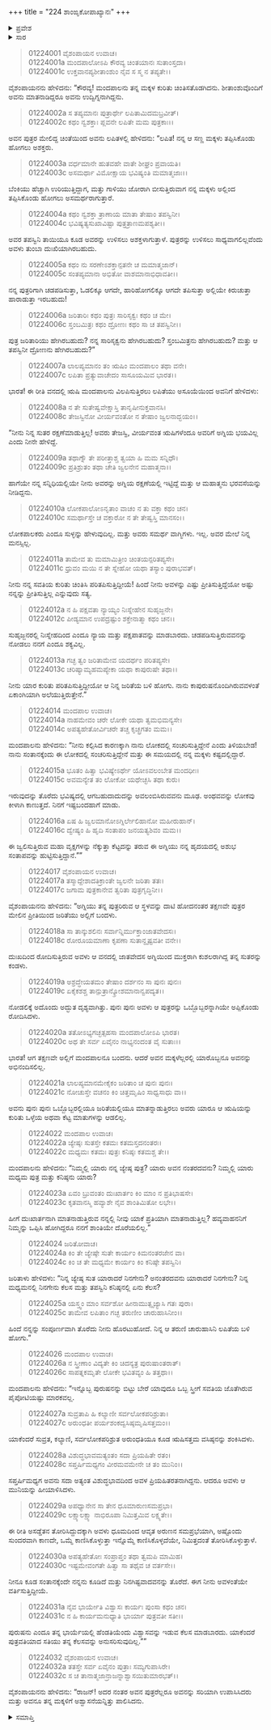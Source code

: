+++
title = "224 ಶಾಂಙೃಕೋಪಾಖ್ಯಾನಃ"
+++

<details><summary>ಪ್ರವೇಶ</summary>

।।   ಓಂ ಓಂ ನಮೋ ನಾರಾಯಣಾಯ।।   ಶ್ರೀ ವೇದವ್ಯಾಸಾಯ ನಮಃ ।।

ಶ್ರೀ ಕೃಷ್ಣದ್ವೈಪಾಯನ ವೇದವ್ಯಾಸ ವಿರಚಿತ  

**ಶ್ರೀ ಮಹಾಭಾರತ**

**ಆದಿ ಪರ್ವ**

**ಖಾಂಡವದಾಹ ಪರ್ವ**

**ಅಧ್ಯಾಯ 224**

</details>


<details><summary>ಸಾರ</summary>

ಮಂದಪಾಲ ಮತ್ತು ಅವನ ಪತ್ನಿ ಲಪಿತೆಯ ಸಂವಾದ (1-16). ಮಂದಪಾಲನು ಮಕ್ಕಳನ್ನು, ಮಕ್ಕಳ ತಾಯಿಯನ್ನೂ ಕೂಡಿದ್ದುದು (17-32).

</details>


> 01224001 ವೈಶಂಪಾಯನ ಉವಾಚ।  
01224001a ಮಂದಪಾಲೋಽಪಿ ಕೌರವ್ಯ ಚಿಂತಯಾನಃ ಸುತಾಂಸ್ತದಾ।  
01224001c ಉಕ್ತವಾನಪ್ಯಶೀತಾಂಶುಂ ನೈವ ಸ ಸ್ಮ ನ ತಪ್ಯತೇ।।

ವೈಶಂಪಾಯನನು ಹೇಳಿದನು: “ಕೌರವ್ಯ! ಮಂದಪಾಲನು ತನ್ನ ಮಕ್ಕಳ ಕುರಿತು ಚಿಂತಿಸತೊಡಗಿದನು. ಶೀತಾಂಶುವೊಂದಿಗೆ ಅವನು ಮಾತನಾಡಿದ್ದರೂ ಅವನು ಉದ್ವಿಗ್ನನಾಗಿದ್ದನು.

> 01224002a ಸ ತಪ್ಯಮಾನಃ ಪುತ್ರಾರ್ಥೇ ಲಪಿತಾಮಿದಮಬ್ರವೀತ್।  
01224002c ಕಥಂ ನ್ವಶಕ್ತಾಃ ಪ್ಲವನೇ ಲಪಿತೇ ಮಮ ಪುತ್ರಕಾಃ।।

ಅವನ ಪುತ್ರರ ಮೇಲಿದ್ದ ಚಿಂತೆಯಿಂದ ಅವನು ಲಪಿತಳಲ್ಲಿ ಹೇಳಿದನು: “ಲಪಿತ! ನನ್ನ ಆ ಸಣ್ಣ ಮಕ್ಕಳು ತಪ್ಪಿಸಿಕೊಂಡು ಹೋಗಲು ಅಶಕ್ತರು.

> 01224003a ವರ್ಧಮಾನೇ ಹುತವಹೇ ವಾತೇ ಶೀಘ್ರಂ ಪ್ರವಾಯತಿ।  
01224003c ಅಸಮರ್ಥಾ ವಿಮೋಕ್ಷಾಯ ಭವಿಷ್ಯಂತಿ ಮಮಾತ್ಮಜಾಃ।।

ಬೆಂಕಿಯು ಹೆಚ್ಚಾಗಿ ಉರಿಯುತ್ತಿದ್ದಾಗ, ಮತ್ತು ಗಾಳಿಯು ಜೋರಾಗಿ ಬೀಸುತ್ತಿರುವಾಗ ನನ್ನ ಮಕ್ಕಳು ಅಲ್ಲಿಂದ ತಪ್ಪಿಸಿಕೊಂಡು ಹೋಗಲು ಅಸಮರ್ಥರಾಗುತ್ತಾರೆ.

> 01224004a ಕಥಂ ನ್ವಶಕ್ತಾ ತ್ರಾಣಾಯ ಮಾತಾ ತೇಷಾಂ ತಪಸ್ವಿನೀ।  
01224004c ಭವಿಷ್ಯತ್ಯಸುಖಾವಿಷ್ಟಾ ಪುತ್ರತ್ರಾಣಮಪಶ್ಯತೀ।।

ಅವರ ತಪಸ್ವಿನಿ ತಾಯಿಯೂ ಕೂಡ ಅವರನ್ನು ಉಳಿಸಲು ಅಶಕ್ತಳಾಗುತ್ತಾಳೆ. ಪುತ್ರರನ್ನು ಉಳಿಸಲು ಸಾಧ್ಯವಾಗಲಿಲ್ಲವೆಂದು ಅವಳು ತುಂಬಾ ದುಃಖಿಯಾಗಿರಬಹುದು.

> 01224005a ಕಥಂ ನು ಸರಣೇಽಶಕ್ತಾನ್ಪತನೇ ಚ ಮಮಾತ್ಮಜಾನ್।  
01224005c ಸಂತಪ್ಯಮಾನಾ ಅಭಿತೋ ವಾಶಮಾನಾಭಿಧಾವತೀ।।

ನನ್ನ ಪುತ್ರರಿಗಾಗಿ ಚಡಪಡಿಸುತ್ತಾ, ಓಡಲಿಕ್ಕೂ ಆಗದೇ, ಹಾರಿಹೋಗಲಿಕ್ಕೂ ಆಗದೇ ತಪಿಸುತ್ತಾ ಅಲ್ಲಿಯೇ ಕಿರುಚುತ್ತಾ ಹಾರಾಡುತ್ತಾ ಇರಬಹುದು!

> 01224006a ಜರಿತಾರಿಃ ಕಥಂ ಪುತ್ರಃ ಸಾರಿಸೃಕ್ವಃ ಕಥಂ ಚ ಮೇ।  
01224006c ಸ್ತಂಬಮಿತ್ರಃ ಕಥಂ ದ್ರೋಣಃ ಕಥಂ ಸಾ ಚ ತಪಸ್ವಿನೀ।।

ಪುತ್ರ ಜರಿತಾರಿಯು ಹೇಗಿರಬಹುದು? ನನ್ನ ಸಾರಿಸೃಕ್ವನು ಹೇಗಿರಬಹುದು? ಸ್ತಂಬಮಿತ್ರನು ಹೇಗಿರಬಹುದು? ಮತ್ತು ಆ ತಪಸ್ವಿನೀ ದ್ರೋಣನು ಹೇಗಿರಬಹುದು?”

> 01224007a ಲಾಲಪ್ಯಮಾನಂ ತಂ ಋಷಿಂ ಮಂದಪಾಲಂ ತಥಾ ವನೇ।  
01224007c ಲಪಿತಾ ಪ್ರತ್ಯುವಾಚೇದಂ ಸಾಸೂಯಮಿವ ಭಾರತ।।

ಭಾರತ! ಈ ರೀತಿ ವನದಲ್ಲಿ ಋಷಿ ಮಂದಪಾಲನು ವಿಲಪಿಸುತ್ತಿರಲು ಲಪಿತೆಯು ಅಸೂಯೆಯಿಂದ ಅವನಿಗೆ ಹೇಳಿದಳು:

> 01224008a ನ ತೇ ಸುತೇಷ್ವವೇಕ್ಷಾಸ್ತಿ ತಾನೃಷೀನುಕ್ತವಾನಸಿ।  
01224008c ತೇಜಸ್ವಿನೋ ವೀರ್ಯವಂತೋ ನ ತೇಷಾಂ ಜ್ವಲನಾದ್ಭಯಂ।।

“ನೀನು ನಿನ್ನ ಸುತರ ರಕ್ಷಣೆಮಾಡುತ್ತಿಲ್ಲ! ಅವರು ತೇಜಸ್ವಿ, ವೀರ್ಯವಂತ ಋಷಿಗಳೆಂದೂ ಅವರಿಗೆ ಅಗ್ನಿಯ ಭಯವಿಲ್ಲ ಎಂದು ನೀನೇ ಹೇಳಿದ್ದೆ.

> 01224009a ತಥಾಗ್ನೌ ತೇ ಪರೀತ್ತಾಶ್ಚ ತ್ವಯಾ ಹಿ ಮಮ ಸನ್ನಿಧೌ।   
01224009c ಪ್ರತಿಶ್ರುತಂ ತಥಾ ಚೇತಿ ಜ್ವಲನೇನ ಮಹಾತ್ಮನಾ।।

ಹಾಗೆಯೇ ನನ್ನ ಸನ್ನಿಧಿಯಲ್ಲಿಯೇ ನೀನು ಅವರನ್ನು ಅಗ್ನಿಯ ರಕ್ಷಣೆಯಲ್ಲಿ ಇಟ್ಟಿದ್ದೆ ಮತ್ತು ಆ ಮಹಾತ್ಮನು ಭರವಸೆಯನ್ನು ನೀಡಿದ್ದನು.

> 01224010a ಲೋಕಪಾಲೋಽನೃತಾಂ ವಾಚಂ ನ ತು ವಕ್ತಾ ಕಥಂ ಚನ।  
01224010c ಸಮರ್ಥಾಸ್ತೇ ಚ ವಕ್ತಾರೋ ನ ತೇ ತೇಷ್ವಸ್ತಿ ಮಾನಸಂ।।

ಲೋಕಪಾಲಕರು ಎಂದೂ ಸುಳ್ಳನ್ನು ಹೇಳುವುದಿಲ್ಲ. ಮತ್ತು ಅವರು ಸಮರ್ಥ ವಾಗ್ಮಿಗಳು. ಇಲ್ಲ. ಅವರ ಮೇಲೆ ನಿನ್ನ ಮನಸ್ಸಿಲ್ಲ.

> 01224011a ತಾಮೇವ ತು ಮಮಾಮಿತ್ರೀಂ ಚಿಂತಯನ್ಪರಿತಪ್ಯಸೇ।  
01224011c ಧ್ರುವಂ ಮಯಿ ನ ತೇ ಸ್ನೇಹೋ ಯಥಾ ತಸ್ಯಾಂ ಪುರಾಭವತ್।

ನೀನು ನನ್ನ ಸವತಿಯ ಕುರಿತು ಚಿಂತಿಸಿ ಪರಿತಪಿಸುತ್ತಿದ್ದೀಯೆ! ಹಿಂದೆ ನೀನು ಅವಳನ್ನು ಎಷ್ಟು ಪ್ರೀತಿಸುತ್ತಿದ್ದೆಯೋ ಅಷ್ಟು ನನ್ನನ್ನು ಪ್ರೀತಿಸುತ್ತಿಲ್ಲ ಎನ್ನುವುದು ಸತ್ಯ.

> 01224012a ನ ಹಿ ಪಕ್ಷವತಾ ನ್ಯಾಯ್ಯಂ ನಿಃಸ್ನೇಹೇನ ಸುಹೃಜ್ಜನೇ।  
01224012c ಪೀಡ್ಯಮಾನ ಉಪದ್ರಷ್ಟುಂ ಶಕ್ತೇನಾತ್ಮಾ ಕಥಂ ಚನ।।

ಸುಹೃಜ್ಜನರಲ್ಲಿ ನಿಃಸ್ನೇಹದಿಂದ ಎಂದೂ ನ್ಯಾಯ ಮತ್ತು ಪಕ್ಷಪಾತವನ್ನು ಮಾಡಬಾರದು. ಚಡಪಡಿಸುತ್ತಿರುವವನನ್ನು ನೋಡಲು ನನಗೆ ಎಂದೂ ಶಕ್ಯವಿಲ್ಲ.

> 01224013a ಗಚ್ಛ ತ್ವಂ ಜರಿತಾಮೇವ ಯದರ್ಥಂ ಪರಿತಪ್ಯಸೇ।  
01224013c ಚರಿಷ್ಯಾಮ್ಯಹಮಪ್ಯೇಕಾ ಯಥಾ ಕಾಪುರುಷೇ ತಥಾ।।

ನೀನು ಯಾರ ಕುರಿತು ಪರಿತಪಿಸುತ್ತಿದ್ದೀಯೋ ಆ ನಿನ್ನ ಜರಿತೆಯ ಬಳಿ ಹೋಗು. ನಾನು ಕಾಪುರುಷನೊಂದಿಗಿರುವವಳಂತೆ ಏಕಾಂಗಿಯಾಗಿ ಅಲೆಯುತ್ತಿರುತ್ತೇನೆ.”

> 01224014 ಮಂದಪಾಲ ಉವಾಚ।  
01224014a ನಾಹಮೇವಂ ಚರೇ ಲೋಕೇ ಯಥಾ ತ್ವಮಭಿಮನ್ಯಸೇ।  
01224014c ಅಪತ್ಯಹೇತೋರ್ವಿಚರೇ ತಚ್ಚ ಕೃಚ್ಛ್ರಗತಂ ಮಮ।।

ಮಂದಪಾಲನು ಹೇಳಿದನು: “ನೀನು ಕಲ್ಪಿಸಿದ ಕಾರಣಕ್ಕಾಗಿ ನಾನು ಲೋಕದಲ್ಲಿ ಸಂಚರಿಸುತ್ತಿದ್ದೇನೆ ಎಂದು ತಿಳಿಯಬೇಡ! ನಾನು ಸಂತಾನಕ್ಕೆಂದು ಈ ಲೋಕದಲ್ಲಿ ಸಂಚರಿಸುತ್ತಿದ್ದೇನೆ ಮತ್ತು ಈ ಸಮಯದಲ್ಲಿ ನನ್ನ ಮಕ್ಕಳು ಕಷ್ಟದಲ್ಲಿದ್ದಾರೆ.

> 01224015a ಭೂತಂ ಹಿತ್ವಾ ಭವಿಷ್ಯೇಽರ್ಥೇ ಯೋಽವಲಂಬೇತ ಮಂದಧೀಃ।  
01224015c ಅವಮನ್ಯೇತ ತಂ ಲೋಕೋ ಯಥೇಚ್ಛಸಿ ತಥಾ ಕುರು।

ಇರುವುದನ್ನು ತೊರೆದು ಭವಿಷ್ಯದಲ್ಲಿ ಆಗಬಹುದಾದುದನ್ನು ಅವಲಂಬಿಸಿರುವವನು ಮೂಢ. ಅಂಥವವನ್ನು ಲೋಕವು ಕೀಳಾಗಿ ಕಾಣುತ್ತದೆ. ನಿನಗೆ ಇಷ್ಟಬಂದಹಾಗೆ ಮಾಡು.

> 01224016a ಏಷ ಹಿ ಜ್ವಲಮಾನೋಽಗ್ನಿರ್ಲೇಲಿಹಾನೋ ಮಹೀರುಹಾನ್।   
01224016c ದ್ವೇಷ್ಯಂ ಹಿ ಹೃದಿ ಸಂತಾಪಂ ಜನಯತ್ಯಶಿವಂ ಮಮ।।

ಈ ಜ್ವಲಿಸುತ್ತಿರುವ ಮಹಾ ವೃಕ್ಷಗಳನ್ನು ನೆಕ್ಕುತ್ತಾ ಕೆಟ್ಟದನ್ನು ತರುವ ಈ ಅಗ್ನಿಯು ನನ್ನ ಹೃದಯದಲ್ಲಿ ಅಶುಭ ಸಂತಾಪವನ್ನು ಹುಟ್ಟಿಸುತ್ತಿದ್ದಾನೆ.””

> 01224017 ವೈಶಂಪಾಯನ ಉವಾಚ।  
01224017a ತಸ್ಮಾದ್ದೇಶಾದತಿಕ್ರಾಂತೇ ಜ್ವಲನೇ ಜರಿತಾ ತತಃ।  
01224017c ಜಗಾಮ ಪುತ್ರಕಾನೇವ ತ್ವರಿತಾ ಪುತ್ರಗೃದ್ಧಿನೀ।।

ವೈಶಂಪಾಯನನು ಹೇಳಿದನು: “ಅಗ್ನಿಯು ತನ್ನ ಪುತ್ರರಿರುವ ಆ ಸ್ಥಳವನ್ನು ದಾಟಿ ಹೋದನಂತರ ತಕ್ಷಣವೇ ಪುತ್ರರ ಮೇಲಿನ ಪ್ರೀತಿಯಿಂದ ಜರಿತೆಯು ಅಲ್ಲಿಗೆ ಬಂದಳು.

> 01224018a ಸಾ ತಾನ್ಕುಶಲಿನಃ ಸರ್ವಾನ್ನಿರ್ಮುಕ್ತಾಂಜಾತವೇದಸಃ।  
01224018c ರೋರೂಯಮಾಣಾ ಕೃಪಣಾ ಸುತಾನ್ದೃಷ್ಟವತೀ ವನೇ।।

ದುಃಖದಿಂದ ರೋದಿಸುತ್ತಿರುವ ಅವಳು ಆ ವನದಲ್ಲಿ ಜಾತವೇದಸ ಅಗ್ನಿಯಿಂದ ಮುಕ್ತರಾಗಿ ಕುಶಲರಾಗಿದ್ದ ತನ್ನ ಸುತರನ್ನು ಕಂಡಳು.

> 01224019a ಅಶ್ರದ್ಧೇಯತಮಂ ತೇಷಾಂ ದರ್ಶನಂ ಸಾ ಪುನಃ ಪುನಃ।  
01224019c ಏಕೈಕಶಶ್ಚ ತಾನ್ಪುತ್ರಾನ್ಕ್ರೋಶಮಾನಾನ್ವಪದ್ಯತ।।

ನೋಡಲಿಕ್ಕೆ ಅದೊಂದು ಅದ್ಭುತ ದೃಶ್ಯವಾಗಿತ್ತು. ಪುನಃ ಪುನಃ ಅವಳು ಆ ಪುತ್ರರನ್ನು ಒಬ್ಬೊಬ್ಬರನ್ನಾಗಿಯೇ ಅಪ್ಪಿಕೊಂಡು ರೋದಿಸಿದಳು.

> 01224020a ತತೋಽಭ್ಯಗಚ್ಛತ್ಸಹಸಾ ಮಂದಪಾಲೋಽಪಿ ಭಾರತ।  
01224020c ಅಥ ತೇ ಸರ್ವ ಏವೈನಂ ನಾಭ್ಯನಂದಂತ ವೈ ಸುತಾಃ।।

ಭಾರತ! ಆಗ ತಕ್ಷಣವೇ ಅಲ್ಲಿಗೆ ಮಂದಪಾಲನೂ ಬಂದನು. ಆದರೆ ಅವನ ಮಕ್ಕಳೆಲ್ಲರಲ್ಲಿ ಯಾರೊಬ್ಬನೂ ಅವನನ್ನು ಅಭಿನಂದಿಸಲಿಲ್ಲ.

> 01224021a ಲಾಲಪ್ಯಮಾನಮೇಕೈಕಂ ಜರಿತಾಂ ಚ ಪುನಃ ಪುನಃ।  
01224021c ನೋಚುಸ್ತೇ ವಚನಂ ಕಿಂ ಚಿತ್ತಮೃಷಿಂ ಸಾಧ್ವಸಾಧು ವಾ।।

ಅವನು ಪುನಃ ಪುನಃ ಒಬ್ಬೊಬ್ಬರಲ್ಲಿಯೂ ಜರಿತೆಯಲ್ಲಿಯೂ ಮಾತನ್ನಾಡುತ್ತಿರಲು ಅವರು ಯಾರೂ ಆ ಋಷಿಯನ್ನು ಕುರಿತು ಒಳ್ಳೆಯ ಅಥವಾ ಕೆಟ್ಟ ಮಾತುಗಳನ್ನು ಆಡಲಿಲ್ಲ.

> 01224022 ಮಂದಪಾಲ ಉವಾಚ।  
01224022a ಜ್ಯೇಷ್ಠಃ ಸುತಸ್ತೇ ಕತಮಃ ಕತಮಸ್ತದನಂತರಃ।  
01224022c ಮಧ್ಯಮಃ ಕತಮಃ ಪುತ್ರಃ ಕನಿಷ್ಠಃ ಕತಮಶ್ಚ ತೇ।।

ಮಂದಪಾಲನು ಹೇಳಿದನು: “ನಿಮ್ಮಲ್ಲಿ ಯಾರು ನನ್ನ ಜ್ಯೇಷ್ಠ ಪುತ್ರ? ಯಾರು ಅವನ ನಂತರದವನು? ನಿಮ್ಮಲ್ಲಿ ಯಾರು ಮಧ್ಯಮ ಪುತ್ರ ಮತ್ತು ಕನಿಷ್ಠನು ಯಾರು?

> 01224023a ಏವಂ ಬ್ರುವಂತಂ ದುಃಖಾರ್ತಂ ಕಿಂ ಮಾಂ ನ ಪ್ರತಿಭಾಷಸೇ।  
01224023c ಕೃತವಾನಸ್ಮಿ ಹವ್ಯಾಶೇ ನೈವ ಶಾಂತಿಮಿತೋ ಲಭೇ।।

ಹೀಗೆ ದುಃಖಾರ್ತನಾಗಿ ಮಾತನಾಡುತ್ತಿರುವ ನನ್ನಲ್ಲಿ ನೀವು ಯಾಕೆ ಪ್ರತಿಯಾಗಿ ಮಾತನಾಡುತ್ತಿಲ್ಲ? ಹವ್ಯವಾಹನನಿಗೆ ನಿಮ್ಮನ್ನು ಒಪ್ಪಿಸಿ ಹೋಗಿದ್ದರೂ ನನಗೆ ಶಾಂತಿಯೇ ದೊರೆಯಲಿಲ್ಲ.”

> 01224024 ಜರಿತೋವಾಚ।  
01224024a ಕಿಂ ತೇ ಜ್ಯೇಷ್ಠೇ ಸುತೇ ಕಾರ್ಯಂ ಕಿಮನಂತರಜೇನ ವಾ।  
01224024c ಕಿಂ ಚ ತೇ ಮಧ್ಯಮೇ ಕಾರ್ಯಂ ಕಿಂ ಕನಿಷ್ಠೇ ತಪಸ್ವಿನಿ।

ಜರಿತಾಳು ಹೇಳಿದಳು: “ನಿನ್ನ ಜ್ಯೇಷ್ಠ ಸುತ ಯಾರಾದರೆ ನಿನಗೇನು? ಅನಂತರದವನು ಯಾರಾದರೆ ನಿನಗೇನು? ನಿನ್ನ ಮಧ್ಯಮನಲ್ಲಿ ನಿನಗೇನು ಕೆಲಸ ಮತ್ತು ತಪಸ್ವಿನಿ ಕನಿಷ್ಠನಲ್ಲಿ ಏನು ಕೆಲಸ?

> 01224025a ಯಸ್ತ್ವಂ ಮಾಂ ಸರ್ವಶೋ ಹೀನಾಮುತ್ಸೃಜ್ಯಾಸಿ ಗತಃ ಪುರಾ।  
01224025c ತಾಮೇವ ಲಪಿತಾಂ ಗಚ್ಛ ತರುಣೀಂ ಚಾರುಹಾಸಿನೀಂ।।

ಹಿಂದೆ ನನ್ನನ್ನು ಸಂಪೂರ್ಣವಾಗಿ ತೊರೆದು ನೀನು ಹೊರಟುಹೋದೆ. ನಿನ್ನ ಆ ತರುಣಿ ಚಾರುಹಾಸಿನಿ ಲಪಿತೆಯ ಬಳಿ ಹೋಗು.”

> 01224026 ಮಂದಪಾಲ ಉವಾಚ।  
01224026a ನ ಸ್ತ್ರೀಣಾಂ ವಿದ್ಯತೇ ಕಿಂ ಚಿದನ್ಯತ್ರ ಪುರುಷಾಂತರಾತ್।   
01224026c ಸಾಪತ್ನಕಮೃತೇ ಲೋಕೇ ಭವಿತವ್ಯಂ ಹಿ ತತ್ತಥಾ।।

ಮಂದಪಾಲನು ಹೇಳಿದನು: “ಇನ್ನೊಬ್ಬ ಪುರುಷನನ್ನು ಬಿಟ್ಟು ಬೇರೆ ಯಾವುದೂ ಒಬ್ಬ ಸ್ತ್ರೀಗೆ ಸವತಿಯ ಜೊತೆಗಿರುವ ಪೈಪೋಟಿಯಷ್ಟು ಮಾರಕವಲ್ಲ.

> 01224027a ಸುವ್ರತಾಪಿ ಹಿ ಕಲ್ಯಾಣೀ ಸರ್ವಲೋಕಪರಿಶ್ರುತಾ।  
01224027c ಅರುಂಧತೀ ಪರ್ಯಶಂಕದ್ವಸಿಷ್ಠಮೃಷಿಸತ್ತಮಂ।।

ಯಾಕೆಂದರೆ ಸುವ್ರತ, ಕಲ್ಯಾಣಿ, ಸರ್ವಲೋಕಪರಿಶ್ರುತ ಅರುಂಧತಿಯೂ ಕೂಡ ಋಷಿಸತ್ತಮ ವಸಿಷ್ಠನನ್ನು ಶಂಕಿಸಿದಳು.

> 01224028a ವಿಶುದ್ಧಭಾವಮತ್ಯಂತಂ ಸದಾ ಪ್ರಿಯಹಿತೇ ರತಂ।  
01224028c ಸಪ್ತರ್ಷಿಮಧ್ಯಗಂ ವೀರಮವಮೇನೇ ಚ ತಂ ಮುನಿಂ।।

ಸಪ್ತರ್ಷಿಮಧ್ಯಗ ಅವನು ಸದಾ ಅತ್ಯಂತ ವಿಶುದ್ಧಭಾವದಿಂದ ಅವಳ ಪ್ರಿಯಹಿತರತನಾಗಿದ್ದನು. ಆದರೂ ಅವಳು ಆ ಮುನಿಯನ್ನು ಹೀಯಾಳಿಸಿದಳು.

> 01224029a ಅಪಧ್ಯಾನೇನ ಸಾ ತೇನ ಧೂಮಾರುಣಸಮಪ್ರಭಾ।  
01224029c ಲಕ್ಷ್ಯಾಲಕ್ಷ್ಯಾ ನಾಭಿರೂಪಾ ನಿಮಿತ್ತಮಿವ ಲಕ್ಷ್ಯತೇ।।

ಈ ರೀತಿ ಅಸಡ್ಡೆತನ ತೋರಿಸಿದ್ದುದಕ್ಕಾಗಿ ಅವಳು ಧೂಮದಿಂದ ಆವೃತ ಅರುಣನ ಸಮಪ್ರಭೆಯಾಗಿ, ಅಷ್ಟೊಂದು ಸುಂದರವಾಗಿ ಕಾಣದೇ, ಒಮ್ಮೆ ಕಾಣಿಸಿಕೊಳ್ಳುತ್ತಾ ಇನ್ನೊಮ್ಮೆ ಕಾಣಿಸಿಕೊಳ್ಳದೆಯೇ, ನಿಮಿತ್ತದಂತೆ ತೋರಿಸಿಕೊಳ್ಳುತ್ತಾಳೆ.

> 01224030a ಅಪತ್ಯಹೇತೋಃ ಸಂಪ್ರಾಪ್ತಂ ತಥಾ ತ್ವಮಪಿ ಮಾಮಿಹ।  
01224030c ಇಷ್ಟಮೇವಂಗತೇ ಹಿತ್ವಾ ಸಾ ತಥೈವ ಚ ವರ್ತಸೇ।।

ನೀನೂ ಕೂಡ ಸಂತಾನಕ್ಕೆಂದೇ ನನ್ನನು ಕೂಡಿದೆ ಮತ್ತು ನಿನಗಿಷ್ಟವಾದವನನ್ನು ತೊರೆದೆ. ಈಗ ನೀನು ಅವಳಂತೆಯೇ ವರ್ತಿಸುತ್ತಿದ್ದೀಯೆ.

> 01224031a ನೈವ ಭಾರ್ಯೇತಿ ವಿಶ್ವಾಸಃ ಕಾರ್ಯಃ ಪುಂಸಾ ಕಥಂ ಚನ।  
01224031c ನ ಹಿ ಕಾರ್ಯಮನುಧ್ಯಾತಿ ಭಾರ್ಯಾ ಪುತ್ರವತೀ ಸತೀ।।

ಪುರುಷನು ಎಂದೂ ತನ್ನ ಭಾರ್ಯೆಯಲ್ಲಿ ಹೆಂಡತಿಯೆಂದು ವಿಶ್ವಾಸವನ್ನು ಇಡುವ ಕೆಲಸ ಮಾಡಬಾರದು. ಯಾಕೆಂದರೆ ಪುತ್ರವತಿಯಾದ ಸತಿಯು ತನ್ನ ಕೆಲಸವನ್ನು ಅನುಸರಿಸುವುದಿಲ್ಲ.””

> 01224032 ವೈಶಂಪಾಯನ ಉವಾಚ।  
01224032a ತತಸ್ತೇ ಸರ್ವ ಏವೈನಂ ಪುತ್ರಾಃ ಸಮ್ಯಗುಪಾಸಿರೇ।  
01224032c ಸ ಚ ತಾನಾತ್ಮಜಾನ್ರಾಜನ್ನಾಶ್ವಾಸಯಿತುಮಾರಭತ್।।

ವೈಶಂಪಾಯನನು ಹೇಳಿದನು: “ರಾಜನ್! ಅದರ ನಂತರ ಅವನ ಪುತ್ರರೆಲ್ಲರೂ ಅವನನ್ನು ಸರಿಯಾಗಿ ಉಪಾಸಿಸಿದರು ಮತ್ತು ಅವನೂ ತನ್ನ ಮಕ್ಕಳಿಗೆ ಅಶ್ವಾಸನೆಯನ್ನಿತ್ತು ಪಾಲಿಸಿದನು.

<details><summary>ಸಮಾಪ್ತಿ</summary>


ಇತಿ ಶ್ರೀ ಮಹಾಭಾರತೇ ಆದಿಪರ್ವಣಿ ಖಾಂಡವದಾಹಪರ್ವಣಿ ಶಾಂಙೃಕೋಪಾಖ್ಯಾನೇ ಚತುರ್ವಿಂಶತ್ಯಾಧಿಕದ್ವಿಶತತಮೋಽಧ್ಯಾಯಃ।।  
ಇದು ಶ್ರೀ ಮಹಾಭಾರತದಲ್ಲಿ ಆದಿಪರ್ವದಲ್ಲಿ ಖಾಂಡವದಾಹಪರ್ವದಲ್ಲಿ ಶಾಂಙೃಕೋಪಾಖ್ಯಾನದಲ್ಲಿ ಇನ್ನೂರಾ ಇಪ್ಪತ್ತ್ನಾಲ್ಕನೆಯ ಅಧ್ಯಾಯವು.


</details>
